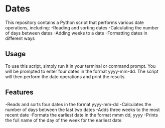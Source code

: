 # Dates
This repository contains a Python script that performs various date operations, including:
-Reading and sorting dates
-Calculating the number of days between dates
-Adding weeks to a date
-Formatting dates in different ways

## Usage
To use this script, simply run it in your terminal or command prompt. You will be prompted to enter four dates in the format yyyy-mm-dd. The script will then perform the date operations and print the results.

## Features
-Reads and sorts four dates in the format yyyy-mm-dd
-Calculates the number of days between the last two dates
-Adds three weeks to the most recent date
-Formats the earliest date in the format mmm dd, yyyy
-Prints the full name of the day of the week for the earliest date
